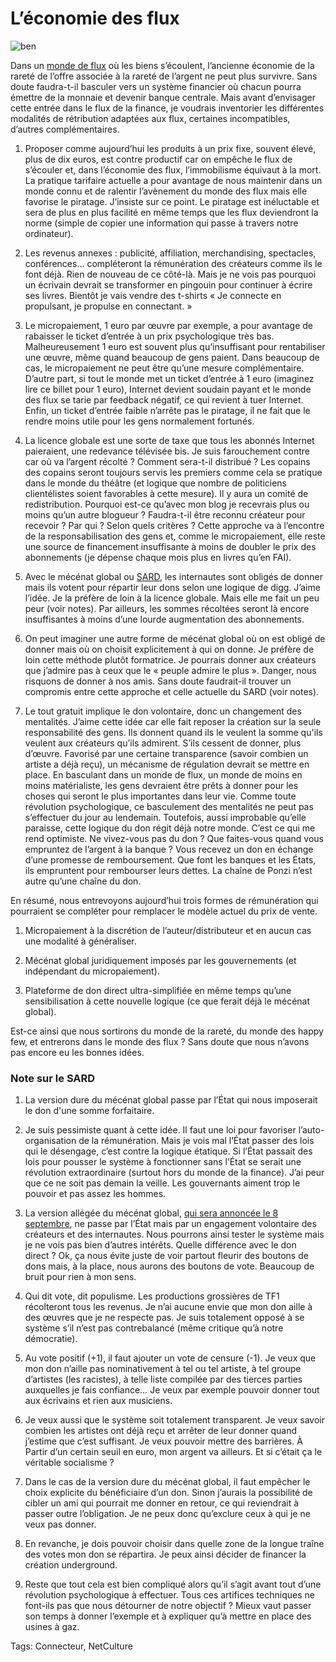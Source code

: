 # L&#8217;économie des flux



![ben](http://blog.tcrouzet.comhttps://tcrouzet.com/images_tc/2009/08/ben.gif)

Dans un [monde de flux](http://blog.tcrouzet.com/tag/flux/) où les biens s’écoulent, l’ancienne économie de la rareté de l’offre associée à la rareté de l’argent ne peut plus survivre. Sans doute faudra-t-il basculer vers un système financier où chacun pourra émettre de la monnaie et devenir banque centrale. Mais avant d’envisager cette entrée dans le flux de la finance, je voudrais inventorier les différentes modalités de rétribution adaptées aux flux, certaines incompatibles, d’autres complémentaires.<span id="more-9141"></span>

1. Proposer comme aujourd’hui les produits à un prix fixe, souvent élevé, plus de dix euros, est contre productif car on empêche le flux de s’écouler et, dans l’économie des flux, l’immobilisme équivaut à la mort. La pratique tarifaire actuelle a pour avantage de nous maintenir dans un monde connu et de ralentir l’avènement du monde des flux mais elle favorise le piratage. J’insiste sur ce point. Le piratage est inéluctable et sera de plus en plus facilité en même temps que les flux deviendront la norme (simple de copier une information qui passe à travers notre ordinateur).

2. Les revenus annexes : publicité, affiliation, merchandising, spectacles, conférences… compléteront la rémunération des créateurs comme ils le font déjà. Rien de nouveau de ce côté-là. Mais je ne vois pas pourquoi un écrivain devrait se transformer en pingouin pour continuer à écrire ses livres. Bientôt je vais vendre des t-shirts « Je connecte en propulsant, je propulse en connectant. »

3. Le micropaiement, 1 euro par œuvre par exemple, a pour avantage de rabaisser le ticket d’entrée à un prix psychologique très bas. Malheureusement 1 euro est souvent plus qu’insuffisant pour rentabiliser une œuvre, même quand beaucoup de gens paient. Dans beaucoup de cas, le micropaiement ne peut être qu’une mesure complémentaire. D’autre part, si tout le monde met un ticket d’entrée à 1 euro (imaginez lire ce billet pour 1 euro), Internet devient soudain payant et le monde des flux se tarie par feedback négatif, ce qui revient à tuer Internet. Enfin, un ticket d’entrée faible n’arrête pas le piratage, il ne fait que le rendre moins utile pour les gens normalement fortunés.

4. La licence globale est une sorte de taxe que tous les abonnés Internet paieraient, une redevance télévisée bis. Je suis farouchement contre car où va l’argent récolté ? Comment sera-t-il distribué ? Les copains des copains seront toujours servis les premiers comme cela se pratique dans le monde du théâtre (et logique que nombre de politiciens clientélistes soient favorables à cette mesure). Il y aura un comité de redistribution. Pourquoi est-ce qu’avec mon blog je recevrais plus ou moins qu’un autre blogueur ? Faudra-t-il être reconnu créateur pour recevoir ? Par qui ? Selon quels critères ? Cette approche va à l’encontre de la responsabilisation des gens et, comme le micropaiement, elle reste une source de financement insuffisante à moins de doubler le prix des abonnements (je dépense chaque mois plus en livres qu’en FAI).

5. Avec le mécénat global ou [SARD](http://owni.fr/2009/08/25/sard-la-remuneration-des-auteurs-par-le-don-obligatoire/), les internautes sont obligés de donner mais ils votent pour répartir leur dons selon une logique de digg. J’aime l’idée. Je la préfère de loin à la licence globale. Mais elle me fait un peu peur (voir notes). Par ailleurs, les sommes récoltées seront là encore insuffisantes à moins d’une lourde augmentation des abonnements.

6. On peut imaginer une autre forme de mécénat global où on est obligé de donner mais où on choisit explicitement à qui on donne. Je préfère de loin cette méthode plutôt formatrice. Je pourrais donner aux créateurs que j’admire pas à ceux que le « peuple admire le plus ». Danger, nous risquons de donner à nos amis. Sans doute faudrait-il trouver un compromis entre cette approche et celle actuelle du SARD (voir notes).

7. Le tout gratuit implique le don volontaire, donc un changement des mentalités. J’aime cette idée car elle fait reposer la création sur la seule responsabilité des gens. Ils donnent quand ils le veulent la somme qu'ils veulent aux créateurs qu’ils admirent. S’ils cessent de donner, plus d’œuvre. Favorisé par une certaine transparence (savoir combien un artiste a déjà reçu), un mécanisme de régulation devrait se mettre en place. En basculant dans un monde de flux, un monde de moins en moins matérialiste, les gens devraient être prêts à donner pour les choses qui seront le plus importantes dans leur vie. Comme toute révolution psychologique, ce basculement des mentalités ne peut pas s’effectuer du jour au lendemain. Toutefois, aussi improbable qu’elle paraisse, cette logique du don régit déjà notre monde. C’est ce qui me rend optimiste. Ne vivez-vous pas du don ? Que faites-vous quand vous empruntez de l’argent à la banque ? Vous recevez un don en échange d’une promesse de remboursement. Que font les banques et les États, ils empruntent pour rembourser leurs dettes. La chaîne de Ponzi n’est autre qu’une chaîne du don.

En résumé, nous entrevoyons aujourd’hui trois formes de rémunération qui pourraient se compléter pour remplacer le modèle actuel du prix de vente.

1. Micropaiement à la discrétion de l’auteur/distributeur et en aucun cas une modalité à généraliser.

2. Mécénat global juridiquement imposés par les gouvernements (et indépendant du micropaiement).

3. Plateforme de don direct ultra-simplifiée en même temps qu’une sensibilisation à cette nouvelle logique (ce que ferait déjà le mécénat global).

Est-ce ainsi que nous sortirons du monde de la rareté, du monde des happy few, et entrerons dans le monde des flux ? Sans doute que nous n’avons pas encore eu les bonnes idées.

### Note sur le SARD

1. La version dure du mécénat global passe par l’État qui nous imposerait le don d'une somme forfaitaire.

2. Je suis pessimiste quant à cette idée. Il faut une loi pour favoriser l’auto-organisation de la rémunération. Mais je vois mal l’État passer des lois qui le désengage, c’est contre la logique étatique. Si l’État passait des lois pour pousser le système à fonctionner sans l’État se serait une révolution extraordinaire (surtout hors du monde de la finance). J’ai peur que ce ne soit pas demain la veille. Les gouvernants aiment trop le pouvoir et pas assez les hommes.

3. La version allégée du mécénat global, [qui sera annoncée le 8 septembre](http://www.numerama.com/magazine/13673-SARD-pour-le-Mecenat-Global-pas-de-taxation-des-FAI.html), ne passe par l’État mais par un engagement volontaire des créateurs et des internautes. Nous pourrons ainsi tester le système mais je ne vois pas bien d’autres intérêts. Quelle différence avec le don direct ? Ok, ça nous évite juste de voir partout fleurir des boutons de dons mais, à la place, nous aurons des boutons de vote. Beaucoup de bruit pour rien à mon sens.

4. Qui dit vote, dit populisme. Les productions grossières de TF1 récolteront tous les revenus. Je n’ai aucune envie que mon don aille à des œuvres que je ne respecte pas. Je suis totalement opposé à se système s’il n’est pas contrebalancé (même critique qu’à notre démocratie).

5. Au vote positif (+1), il faut ajouter un vote de censure (-1). Je veux que mon don n’aille pas nominativement à tel ou tel artiste, à tel groupe d’artistes (les racistes), à telle liste compilée par des tierces parties auxquelles je fais confiance… Je veux par exemple pouvoir donner tout aux écrivains et rien aux musiciens.

6. Je veux aussi que le système soit totalement transparent. Je veux savoir combien les artistes ont déjà reçu et arrêter de leur donner quand j’estime que c’est suffisant. Je veux pouvoir mettre des barrières. À Partir d’un certain seuil en euro, mon argent va ailleurs. Et si c’était ça le véritable socialisme ?

7. Dans le cas de la version dure du mécénat global, il faut empêcher le choix explicite du bénéficiaire d’un don. Sinon j’aurais la possibilité de cibler un ami qui pourrait me donner en retour, ce qui reviendrait à passer outre l’obligation. Je ne peux donc qu’exclure ceux à qui je ne veux pas donner.

8. En revanche, je dois pouvoir choisir dans quelle zone de la longue traîne des votes mon don se répartira. Je peux ainsi décider de financer la création underground.

9. Reste que tout cela est bien compliqué alors qu’il s’agit avant tout d’une révolution psychologique à effectuer. Tous ces artifices techniques ne font-ils pas que nous détourner de notre objectif ? Mieux vaut passer son temps à donner l’exemple et à expliquer qu’à mettre en place des usines à gaz.

Tags: Connecteur, NetCulture